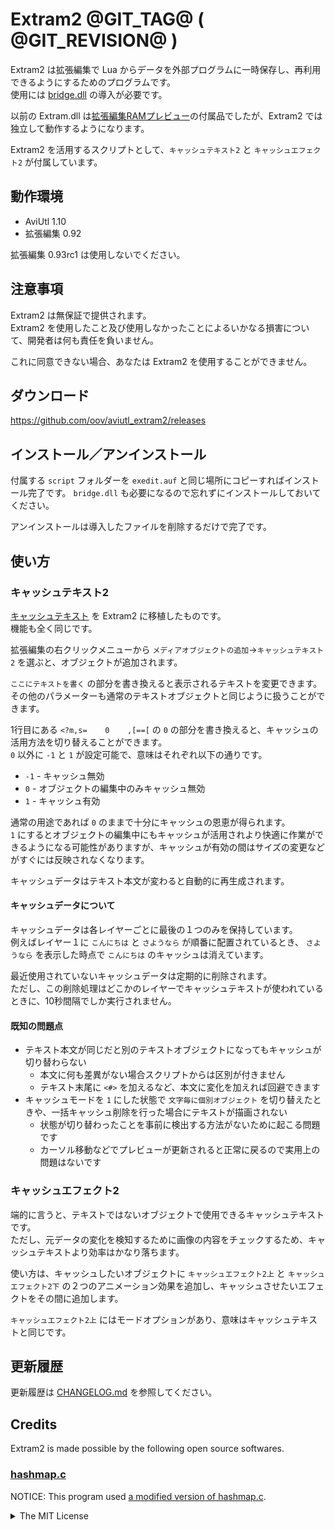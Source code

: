 Extram2 @GIT_TAG@ ( @GIT_REVISION@ )
====================================

Extram2 は拡張編集で Lua からデータを外部プログラムに一時保存し、再利用できるようにするためのプログラムです。  
使用には [bridge.dll](https://github.com/oov/aviutl_bridge) の導入が必要です。

以前の Extram.dll は[拡張編集RAMプレビュー](https://github.com/oov/aviutl_rampreview)の付属品でしたが、Extram2 では独立して動作するようになります。

Extram2 を活用するスクリプトとして、`キャッシュテキスト2` と `キャッシュエフェクト2` が付属しています。

動作環境
--------

- AviUtl 1.10
- 拡張編集 0.92

拡張編集 0.93rc1 は使用しないでください。

注意事項
-------

Extram2 は無保証で提供されます。  
Extram2 を使用したこと及び使用しなかったことによるいかなる損害について、開発者は何も責任を負いません。

これに同意できない場合、あなたは Extram2 を使用することができません。

ダウンロード
------------

https://github.com/oov/aviutl_extram2/releases

インストール／アンインストール
------------------------------

付属する `script` フォルダーを `exedit.auf` と同じ場所にコピーすればインストール完了です。
`bridge.dll` も必要になるので忘れずにインストールしておいてください。

アンインストールは導入したファイルを削除するだけで完了です。

使い方
------

### キャッシュテキスト2

[キャッシュテキスト](https://github.com/oov/aviutl_cachetext) を Extram2 に移植したものです。  
機能も全く同じです。

拡張編集の右クリックメニューから `メディアオブジェクトの追加`→`キャッシュテキスト2` を選ぶと、オブジェクトが追加されます。

`ここにテキストを書く` の部分を書き換えると表示されるテキストを変更できます。  
その他のパラメーターも通常のテキストオブジェクトと同じように扱うことができます。

1行目にある `<?m,s=    0    ,[==[` の `0` の部分を書き換えると、キャッシュの活用方法を切り替えることができます。  
`0` 以外に `-1` と `1` が設定可能で、意味はそれぞれ以下の通りです。

- `-1` - キャッシュ無効
- `0` - オブジェクトの編集中のみキャッシュ無効
- `1` - キャッシュ有効

通常の用途であれば `0` のままで十分にキャッシュの恩恵が得られます。  
`1` にするとオブジェクトの編集中にもキャッシュが活用されより快適に作業ができるようになる可能性がありますが、キャッシュが有効の間はサイズの変更などがすぐには反映されなくなります。  

キャッシュデータはテキスト本文が変わると自動的に再生成されます。

#### キャッシュデータについて

キャッシュデータは各レイヤーごとに最後の１つのみを保持しています。  
例えばレイヤー１に `こんにちは` と `さようなら` が順番に配置されているとき、
`さようなら` を表示した時点で `こんにちは` のキャッシュは消えています。

最近使用されていないキャッシュデータは定期的に削除されます。  
ただし、この削除処理はどこかのレイヤーでキャッシュテキストが使われているときに、10秒間隔でしか実行されません。

#### 既知の問題点

- テキスト本文が同じだと別のテキストオブジェクトになってもキャッシュが切り替わらない  
  - 本文に何も差異がない場合スクリプトからは区別が付きません
  - テキスト末尾に `<#>` を加えるなど、本文に変化を加えれば回避できます
- キャッシュモードを `1` にした状態で `文字毎に個別オブジェクト` を切り替えたときや、一括キャッシュ削除を行った場合にテキストが描画されない
  - 状態が切り替わったことを事前に検出する方法がないために起こる問題です
  - カーソル移動などでプレビューが更新されると正常に戻るので実用上の問題はないです

### キャッシュエフェクト2

端的に言うと、テキストではないオブジェクトで使用できるキャッシュテキストです。  
ただし、元データの変化を検知するために画像の内容をチェックするため、キャッシュテキストより効率はかなり落ちます。

使い方は、キャッシュしたいオブジェクトに `キャッシュエフェクト2上` と `キャッシュエフェクト2下` の２つのアニメーション効果を追加し、キャッシュさせたいエフェクトをその間に追加します。

`キャッシュエフェクト2上` にはモードオプションがあり、意味はキャッシュテキストと同じです。

更新履歴
--------

更新履歴は [CHANGELOG.md](https://github.com/oov/aviutl_extram2/blob/main/CHANGELOG.md) を参照してください。

## Credits

Extram2 is made possible by the following open source softwares.

### [hashmap.c](https://github.com/tidwall/hashmap.c)

NOTICE: This program used [a modified version of hashmap.c](https://github.com/oov/hashmap.c/tree/simplify).

<details>
<summary>The MIT License</summary>

```
The MIT License (MIT)

Copyright (c) 2020 Joshua J Baker

Permission is hereby granted, free of charge, to any person obtaining a copy of
this software and associated documentation files (the "Software"), to deal in
the Software without restriction, including without limitation the rights to
use, copy, modify, merge, publish, distribute, sublicense, and/or sell copies of
the Software, and to permit persons to whom the Software is furnished to do so,
subject to the following conditions:

The above copyright notice and this permission notice shall be included in all
copies or substantial portions of the Software.

THE SOFTWARE IS PROVIDED "AS IS", WITHOUT WARRANTY OF ANY KIND, EXPRESS OR
IMPLIED, INCLUDING BUT NOT LIMITED TO THE WARRANTIES OF MERCHANTABILITY, FITNESS
FOR A PARTICULAR PURPOSE AND NONINFRINGEMENT. IN NO EVENT SHALL THE AUTHORS OR
COPYRIGHT HOLDERS BE LIABLE FOR ANY CLAIM, DAMAGES OR OTHER LIABILITY, WHETHER
IN AN ACTION OF CONTRACT, TORT OR OTHERWISE, ARISING FROM, OUT OF OR IN
CONNECTION WITH THE SOFTWARE OR THE USE OR OTHER DEALINGS IN THE SOFTWARE.
```
</details>
